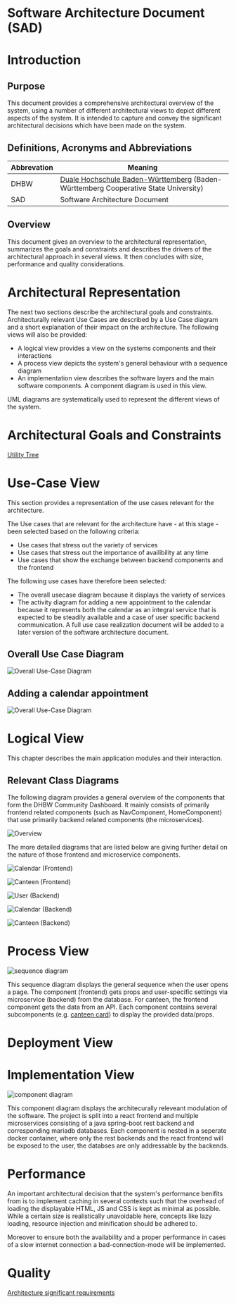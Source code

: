 # Software Architecture Document (SAD)

# Introduction
## Purpose
This document provides a comprehensive architectural overview of the system, using a number of different architectural views to depict different aspects of the system. It is intended to capture and convey the significant architectural decisions which have been made on the system.

## Definitions, Acronyms and Abbreviations
Abbrevation | Meaning
----------- | ---------------------------
DHBW        | [Duale Hochschule Baden-Württemberg](https://de.wikipedia.org/wiki/Duale_Hochschule_Baden-W%C3%BCrttemberg_Karlsruhe) (Baden-Württemberg                   Cooperative State University)
SAD         | Software Architecture Document

## Overview
This document gives an overview to the architectural representation, summarizes the goals and constraints and describes the drivers of the architectural approach in several views. It then concludes with size, performance and quality considerations.

# Architectural Representation
The next two sections describe the architectural goals and constraints. Architecturally relevant Use Cases are described by a Use Case diagram and a short explanation
of their impact on the architecture. The following views will also be provided:
+ A logical view provides a view on the systems components and their interactions
+ A process view depicts the system's general behaviour with a sequence diagram
+ An implementation view describes the software layers and the main software
components. A component diagram is used in this view.

UML diagrams are systematically used to represent the different views of the system.

# Architectural Goals and Constraints
[Utility Tree](../architecture_significant_requirements/utility_tree.md)

# Use-Case View 

This section provides a representation of the use cases relevant for the architecture.

The Use cases that are relevant for the architecture have - at this stage - been selected based on the following criteria:

+ Use cases that stress out the variety of services
+ Use cases that stress out the importance of availibility at any time
+ Use cases that show the exchange between backend components and the frontend

The following use cases have therefore been selected:
+ The overall usecase diagram because it displays the variety of services
+ The activity diagram for adding a new appointment to the calendar because it represents both the calendar as an integral service that is expected to be steadily available  and a case of user specific backend communication. A full use case realization document will be added to a later version of the software architecture document.

## Overall Use Case Diagram
![Overall Use-Case Diagram](../use_case_diagrams/UCD1_overall.png)

## Adding a calendar appointment
![Overall Use-Case Diagram](../activity_diagrams/AD2_new_appointment.png)

# Logical View

This chapter describes the main application modules and their interaction.

## Relevant Class Diagrams

The following diagram provides a general overview of the components that form the DHBW Community Dashboard. It mainly consists of primarily frontend related components (such as NavComponent, HomeComponent) that use primarily backend related components (the microservices).

![Overview](../class_diagrams/CD1_overview.png)

The more detailed diagrams that are listed below are giving further detail on the nature of those frontend and microservice components.

![Calendar (Frontend)](../class_diagrams/CD2_frontend_calendar.png)

![Canteen (Frontend)](../class_diagrams/CD3_frontend_canteen.png)

![User (Backend)](../class_diagrams/CD5_backend_user.png)

![Calendar (Backend)](../class_diagrams/CD6_backend_calendar.png)

![Canteen (Backend)](../class_diagrams/CD7_backend_canteen.png)

# Process View

![sequence diagram](../sequence_diagrams/SD0_Components.png)

This sequence diagram displays the general sequence when the user opens a page. The component (frontend) gets props and user-specific settings via microservice (backend) from the database. For canteen, the frontend component gets the data from an API. Each component contains several subcomponents (e.g. [canteen card](https://dhbwcd-dev.mush-it.com/canteen/default)) to display the provided data/props.

# Deployment View

# Implementation View

![component diagram](../component_diagrams/CD1_components.png)

This component diagram displays the architecurally releveant modulation of the software. The project is split into a react frontend and multiple microservices consisting of a java spring-boot rest backend and corresponding mariadb databases. Each component is nested in a seperate docker container, where only the rest backends and the react frontend will be exposed to the user, the databses are only addressable by the backends.

# Performance

An important architectural decision that the system's performance benifits from is to implement caching in several contexts such that the overhead of loading the displayable HTML, JS and CSS is kept as minimal as possible. While a certain size is realistically unavoidable here, concepts like lazy loading, resource injection and minification should be adhered to.

Moreover to ensure both the availability and a proper performance in cases of a slow internet connection a bad-connection-mode will be implemented.

# Quality
[Architecture significant requirements](../architecture_significant_requirements/architecture_decisions_and_design_patterns.md)
